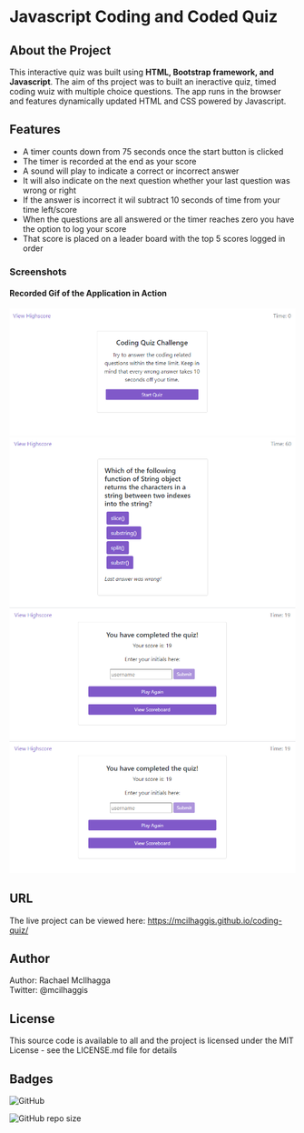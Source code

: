# Javascript Coding and Coded Quiz 

## About the Project
This interactive quiz was built using **HTML, Bootstrap framework, and Javascript**. The aim of ths project was to built an ineractive quiz, timed coding wuiz with multiple choice questions. The app runs in the browser and features dynamically updated HTML and CSS powered by Javascript. 

## Features 
 * A timer counts down from 75 seconds once the start button is clicked
 * The timer is recorded at the end as your score
 * A sound will play to indicate a correct or incorrect answer
 * It will also indicate on the next question whether your last question was wrong or right 
 * If the answer is incorrect it wil subtract 10 seconds of time from your time left/score
 * When the questions are all answered or the timer reaches zero you have the option to log your score 
 * That score is placed on a leader board with the top 5 scores logged in order


### Screenshots
#### Recorded Gif of the Application in Action
![Screenshot of Quiz Starting Page.](/assets/images/screenshot1.png "Screenshot of Quiz Starting Page.")
![Screenshot of Quiz in process.](/assets/images/screenshot2.png "Screenshot of Quiz in process.")
![Screenshot of Quiz end of game.](/assets/images/screenshot3.png "Screenshot of Quiz end of game.")
![Screenshot of Quiz leaderboard.](/assets/images/screenshot3.png "Screenshot of Quiz leaderboard.")


## URL
The live project can be viewed here: https://mcilhaggis.github.io/coding-quiz/


## Author
Author: Rachael McIlhagga  
Twitter: @mcilhaggis

## License
This source code is available to all and the project is licensed under the MIT License - see the LICENSE.md file for details

## Badges

![GitHub](https://img.shields.io/github/license/mcilhaggis/responsive-portfolio)

![GitHub repo size](https://img.shields.io/github/repo-size/mcilhaggis/responsive-portfolio)
